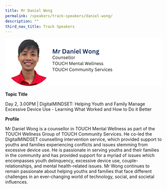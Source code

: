 ```yaml
---
title: Mr Daniel Wong
permalink: /speakers/track-speakers/daniel-wong/
description: ""
third_nav_title: Track Speakers
---
```

<div style="display: flex; flex-wrap: wrap;">
  <div style="flex-basis: 100%; max-width: 100%;">
    <img alt="track speakers 1" src="/images/SpeakersPhoto/danielwong.png">
  </div>
	</div>
		
<b>Topic Title</b>

<p id="left">Day 2, 3.00PM | DigitalMINDSET: Helping Youth and Family Manage Excessive Device Use - Learning What Worked and How to Do it Better </p>

<b>Profile</b>	

Mr Daniel Wong is a counsellor in TOUCH Mental Wellness as part of the TOUCH Wellness Group of TOUCH Community Services. He co-led the DigitalMINDSET counselling intervention service, which provided support to youths and families experiencing conflicts and issues stemming from excessive device use. He is passionate in serving youths and their families in the community and has provided support for a myriad of issues which encompasses youth delinquency, excessive device use, couple-relationships, and mental health-related issues. Mr Wong continues to remain passionate about helping youths and families that face different challenges in an ever-changing world of technology, social, and societal influences.